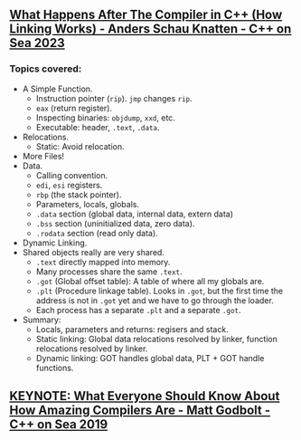 ## [What Happens After The Compiler in C++ (How Linking Works) - Anders Schau Knatten - C++ on Sea 2023](https://www.youtube.com/watch?v=h4s891KVN80)
### Topics covered:
* A Simple Function.
  * Instruction pointer (`rip`). `jmp` changes `rip`.
  * `eax` (return register).
  * Inspecting binaries: `objdump`, `xxd`, etc.
  * Executable: header, `.text`, `.data`.
* Relocations.
  * Static: Avoid relocation.
* More Files!
* Data.
  * Calling convention. 
  * `edi`, `esi` registers.
  * `rbp` (the stack pointer).
  * Parameters, locals, globals.
  * `.data` section (global data, internal data, extern data)
  * `.bss` section (uninitialized data, zero data).
  * `.rodata` section (read only data).
* Dynamic Linking.
* Shared objects really are very shared.
  * `.text` directly mapped into memory.
  * Many processes share the same `.text`.
  * `.got` (Global offset table): A table of where all my globals are.
  * `.plt` (Procedure linkage table). Looks in `.got`, but the first time the address is not in `.got` yet and we have to go through the loader.
  * Each process has a separate `.plt` and a separate `.got`.
* Summary:
  * Locals, parameters and returns: regisers and stack.
  * Static linking: Global data relocations resolved by linker, function relocations resolved by linker.
  * Dynamic linking: GOT handles global data, PLT + GOT handle functions.
  
## [KEYNOTE: What Everyone Should Know About How Amazing Compilers Are - Matt Godbolt - C++ on Sea 2019](https://www.youtube.com/watch?v=w0sz5WbS5AM)


